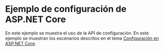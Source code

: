 # <a name="aspnet-core-configuration-sample"></a>Ejemplo de configuración de ASP.NET Core

En este ejemplo se muestra el uso de la API de configuración. En este ejemplo se muestran los escenarios descritos en el tema [Configuración en ASP.NET Core](https://docs.microsoft.com/aspnet/core/fundamentals/configuration).
